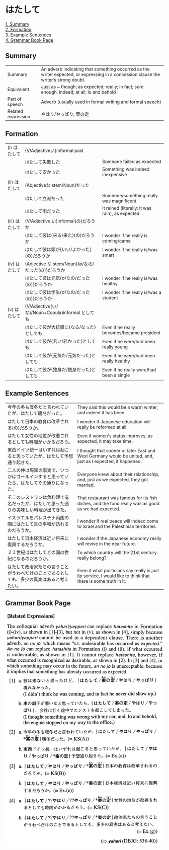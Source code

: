 # はたして

[1. Summary](#summary)<br>
[2. Formation](#formation)<br>
[3. Example Sentences](#example-sentences)<br>
[4. Grammar Book Page](#grammar-book-page)<br>


## Summary

<table><tr>   <td>Summary</td>   <td>An adverb indicating that something occurred as the writer expected, or expressing in a concession clause the writer’s strong doubt.</td></tr><tr>   <td>Equivalent</td>   <td>Just as ~ though; as expected; really; in fact; sure enough; indeed; at all; lo and behold</td></tr><tr>   <td>Part of speech</td>   <td>Adverb (usually used in formal writing and formal speech)</td></tr><tr>   <td>Related expression</td>   <td>やはり/やっぱり; 案の定</td></tr></table>

## Formation

<table class="table"><tbody><tr class="tr head"><td class="td"><span class="numbers">(i)</span> <span class="concept">はたして</span></td><td class="td"><span class="concept"></span><span>{V/Adjectiveい}informal past</span></td><td class="td"></td></tr><tr class="tr"><td class="td"></td><td class="td"><span class="concept">はたして</span><span>失敗した</span></td><td class="td"><span>Someone failed as expected</span></td></tr><tr class="tr"><td class="td"></td><td class="td"><span class="concept">はたして</span><span>安かった</span></td><td class="td"><span>Something was indeed inexpensive</span></td></tr><tr class="tr head"><td class="td"><span class="numbers">(ii)</span> <span class="concept">はたして</span></td><td class="td"><span class="concept"></span><span>{Adjectiveな stem/Noun}だった</span></td><td class="td"></td></tr><tr class="tr"><td class="td"></td><td class="td"><span class="concept">はたして</span><span>立派だった</span></td><td class="td"><span>Someone/something really was magnificent</span></td></tr><tr class="tr"><td class="td"></td><td class="td"><span class="concept">はたして</span><span>雨だった</span></td><td class="td"><span>It rained (literally: it was rain), as expected</span></td></tr><tr class="tr head"><td class="td"><span class="numbers">(iii)</span> <span class="concept">はたして</span></td><td class="td"><span class="concept"></span><span>{V/Adjective い}informal(の)だろうか</span></td><td class="td"></td></tr><tr class="tr"><td class="td"></td><td class="td"><span class="concept">はたして</span><span>彼は{来る/来た}(の)だろうか</span></td><td class="td"><span>I wonder if he really is coming/came</span></td></tr><tr class="tr"><td class="td"></td><td class="td"><span class="concept">はたして</span><span>彼は頭が{いい/よかった}(の)だろうか</span></td><td class="td"><span>I wonder if he really is/was smart</span></td></tr><tr class="tr head"><td class="td"><span class="numbers">(iv)</span> <span class="concept">はたして</span></td><td class="td"><span class="concept"></span><span>{Adjective な stem/Noun}{∅/なの/だった(の)}だろうか</span></td><td class="td"></td></tr><tr class="tr"><td class="td"></td><td class="td"><span class="concept">はたして</span><span>彼は元気{∅/なの/だった(の)}だろうか</span></td><td class="td"><span>I wonder if he really is/was healthy</span></td></tr><tr class="tr"><td class="td"></td><td class="td"><span class="concept">はたして</span><span>彼は学生{∅/なの/だった(の)}だろうか</span></td><td class="td"><span>I wonder if he really is/was a student</span></td></tr><tr class="tr head"><td class="td"><span class="numbers">(v)</span> <span class="concept">はたして</span></td><td class="td"><span class="concept"></span><span>{V/Adjective(い/な)/Noun+Copula}informal としても</span></td><td class="td"></td></tr><tr class="tr"><td class="td"></td><td class="td"><span class="concept">はたして</span><span>彼が大統領に{なる/なった}としても</span></td><td class="td"><span>Even if he really becomes/became president</span></td></tr><tr class="tr"><td class="td"></td><td class="td"><span class="concept">はたして</span><span>彼が{若い/若かった}としても</span></td><td class="td"><span>Even if he were/had been really young</span></td></tr><tr class="tr"><td class="td"></td><td class="td"><span class="concept">はたして</span><span>彼が{元気だ/元気だった}としても</span></td><td class="td"><span>Even if he were/had been really healthy</span></td></tr><tr class="tr"><td class="td"></td><td class="td"><span class="concept">はたして</span><span>彼が{独身だ/独身だった}としても</span></td><td class="td"><span>Even if he really were/had been a single</span></td></tr></tbody></table>

## Example Sentences

<table><tr>   <td>今年の冬も暖冬だと言われていたが、はたして暖冬だった。</td>   <td>They said this would be a warm winter, and indeed it has been.</td></tr><tr>   <td>はたして日本の教育は改革される(の)だろうか。</td>   <td>I wonder if Japanese education will really be reformed at all.</td></tr><tr>   <td>はたして女性の地位が改憲されるとしても時間がかかるだろう。</td>   <td>Even if women's status improves, as expected, it may take time.</td></tr><tr>   <td>東西ドイツ統一はいずれは起こると思っていたが、はたして予想通り起きた。</td>   <td>I thought that sooner or later East and West Germany would be united, and, just as I expected, it happened.</td></tr><tr>   <td>二人の仲は周知の事実で、いつかはゴールインすると思っていたら、はたしてその通りになった。</td>   <td>Everyone knew about their relationship, and, just as we expected, they got married.</td></tr><tr>   <td>そこのレストランは魚料理で有名だったが、はたして思った通りの美味しい料理が出てきた。</td>   <td>That restaurant was famous for its ﬁsh dishes, and the food really was as good as we had expected.</td></tr><tr>   <td>イスラエルをパレスチナ両国の間にはたして真の平和が訪れるのだろうか。</td>   <td>I wonder if real peace will indeed come to Israel and the Palestinian territories.</td></tr><tr>   <td>はたして日本経済は近い将来に復興するだろうか。</td>   <td>I wonder if the Japanese economy really will revive in the near future.</td></tr><tr>   <td>２１世紀ははたしてどの国の世紀になるのだろうか。</td>   <td>To which country will the 21st century really belong?</td></tr><tr>   <td>はたして政治家たちの言うことがうわべだけのことであるとしても、多少の真実はあると考えたい。</td>   <td>Even if what politicians say really is just lip service, I would like to think that there is some truth in it.</td></tr></table>

## Grammar Book Page

![](../img/Advancedはたして.png)

